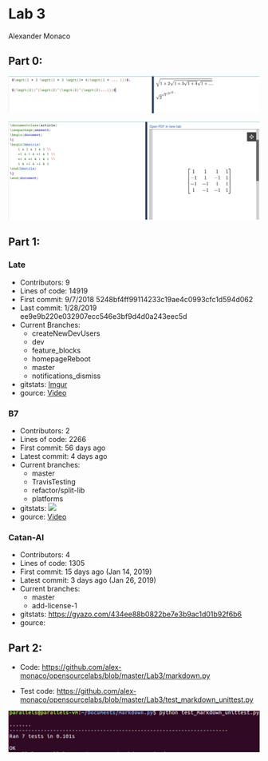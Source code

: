 # Lab 3
Alexander Monaco


## Part 0:


![alt text](https://github.com/alex-monaco/opensourcelabs/blob/master/Lab3/latex1.png)

![alt text](https://github.com/alex-monaco/opensourcelabs/blob/master/Lab3/latex2.png)

## Part 1:

### Late
  - Contributors: 9
  - Lines of code: 14919
  - First commit: 9/7/2018 5248bf4ff99114233c19ae4c0993cfc1d594d062
  - Last commit: 1/28/2019 ee9e9b220e032907ecc546e3bf9d4d0a243eec5d
  - Current Branches:
    - createNewDevUsers
    - dev
    - feature_blocks
    - homepageReboot
    - master
    - notifications_dismiss
  - gitstats: [Imgur](https://i.imgur.com/8vC9Odl.png)
  - gource: [Video](https://youtu.be/izGpI9g0Phs)

### B7
  - Contributors: 2
  - Lines of code: 2266
  - First commit: 56 days ago
  - Latest commit: 4 days ago
  - Current branches:
    - master
    - TravisTesting
    - refactor/split-lib
    - platforms
  - gitstats: ![](https://i.imgur.com/xUmGx5o.png)
  - gource: [Video](https://youtu.be/Ji4j9MyQL6s)

### Catan-AI
  - Contributors: 4
  - Lines of code: 1305
  - First commit: 15 days ago (Jan 14, 2019)
  - Latest commit: 3 days ago (Jan 26, 2019)
  - Current branches:
    - master
    - add-license-1
  - gitstats: https://gyazo.com/434ee88b0822be7e3b9ac1d01b92f6b6
  - gource:

## Part 2:

- Code: https://github.com/alex-monaco/opensourcelabs/blob/master/Lab3/markdown.py

- Test code: https://github.com/alex-monaco/opensourcelabs/blob/master/Lab3/test_markdown_unittest.py

![alt text](https://github.com/alex-monaco/opensourcelabs/blob/master/Lab3/results.png)
